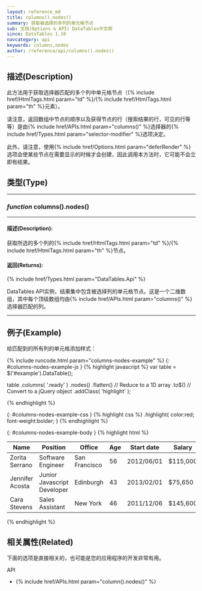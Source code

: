 ```yaml
---
layout: reference_md
title: columns().nodes()
summary: 获取被选择的多列的单元格节点
sub: 文档(Options & API) DataTables中文网
since: DataTables 1.10
navcategory: api
keywords: columns,nodes
author: /reference/api/columns().nodes()
---
```


## 描述(Description)

此方法用于获取选择器匹配的多个列中单元格节点（{% include href/HtmlTags.html param="td" %}/{% include href/HtmlTags.html param="th" %}元素）。

请注意，返回数组中节点的顺序以及获得节点的行（搜索结果的行，可见的行等等）是由{% include href/APIs.html param="columns()" %}选择器的{% include href/Types.html param="selector-modifier" %}选项决定。

此外，请注意，使用{% include href/Options.html param="deferRender" %}选项会使某些节点在需要显示的时候才会创建，因此调用本方法时，它可能不会立即有结果。

## 类型(Type)
---
### _function_ **columns().nodes()**   
---
#### 描述(Description):
获取所选的多个列的{% include href/HtmlTags.html param="td" %}/{% include href/HtmlTags.html param="th" %}节点。

#### 返回(Returns):

{% include href/Types.html param="DataTables.Api" %}

DataTables API实例，结果集中包含被选择列的单元格节点。这是一个二维数组，其中每个顶级数组均由{% include href/APIs.html param="columns()" %}选择器匹配的列。

--- 
    
## 例子(Example)

给匹配到的所有列的单元格添加样式：


{% include runcode.html param="columns-nodes-example" %}
{: #columns-nodes-example-js }
{% highlight javascript %}
var table = $('#example').DataTable();
 
table
    .columns( '.ready' )
    .nodes()
    .flatten()  // Reduce to a 1D array
    .to$()      // Convert to a jQuery object
    .addClass( 'highlight' );

{% endhighlight %}


{: #columns-nodes-example-css }
{% highlight css %}
.highlight{
    color:red;
    font-weight:bolder;
}
{% endhighlight %}

{: #columns-nodes-example-body }
{% highlight html %}
<table id="example" class="display">
        <thead>
            <tr>
                <th>Name</th>
                <th>Position</th>
                <th>Office</th>
                <th class='ready'>Age</th>
                <th>Start date</th>
                <th class='ready'>Salary</th>
            </tr>
        </thead>
        <tbody>
             <tr>
                <td>Zorita Serrano</td>
                <td>Software Engineer</td>
                <td>San Francisco</td>
                <td>56</td>
                <td>2012/06/01</td>
                <td>$115,000</td>
            </tr>
            <tr>
                <td>Jennifer Acosta</td>
                <td>Junior Javascript Developer</td>
                <td>Edinburgh</td>
                <td>43</td>
                <td>2013/02/01</td>
                <td>$75,650</td>
            </tr>
            <tr>
                <td>Cara Stevens</td>
                <td>Sales Assistant</td>
                <td>New York</td>
                <td>46</td>
                <td>2011/12/06</td>
                <td>$145,600</td>
            </tr>
        </tbody>
    </table>
{% endhighlight %}



## 相关属性(Related)
下面的选项是直接相关的，也可能是您的应用程序的开发非常有用。

API

- {% include href/APIs.html param="column().nodes()" %}


